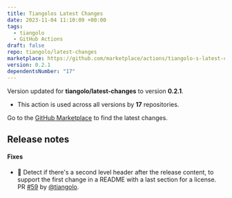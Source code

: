 ```yaml
---
title: Tiangolos Latest Changes
date: 2023-11-04 11:10:09 +00:00
tags:
  - tiangolo
  - GitHub Actions
draft: false
repo: tiangolo/latest-changes
marketplace: https://github.com/marketplace/actions/tiangolo-s-latest-changes
version: 0.2.1
dependentsNumber: "17"
---
```



Version updated for **tiangolo/latest-changes** to version **0.2.1**.
- This action is used across all versions by **17** repositories.

Go to the [GitHub Marketplace](https://github.com/marketplace/actions/tiangolo-s-latest-changes) to find the latest changes.

## Release notes

#### Fixes

* 🐛 Detect if there's a second level header after the release content, to support the first change in a README with a last section for a license. PR [#59](https://github.com/tiangolo/latest-changes/pull/59) by [@tiangolo](https://github.com/tiangolo).
